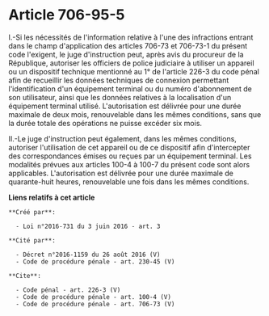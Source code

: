# Article 706-95-5

I.-Si les nécessités de l'information relative à l'une des infractions entrant dans le champ d'application des articles
706-73 et 706-73-1 du présent code l'exigent, le juge d'instruction peut, après avis du procureur de la République, autoriser
les officiers de police judiciaire à utiliser un appareil ou un dispositif technique mentionné au 1° de l'article 226-3 du
code pénal afin de recueillir les données techniques de connexion permettant l'identification d'un équipement terminal ou du
numéro d'abonnement de son utilisateur, ainsi que les données relatives à la localisation d'un équipement terminal utilisé.
L'autorisation est délivrée pour une durée maximale de deux mois, renouvelable dans les mêmes conditions, sans que la durée
totale des opérations ne puisse excéder six mois. 

II.-Le juge d'instruction peut également, dans les mêmes conditions, autoriser l'utilisation de cet appareil ou de ce
dispositif afin d'intercepter des correspondances émises ou reçues par un équipement terminal. Les modalités prévues aux
articles 100-4 à 100-7 du présent code sont alors applicables. L'autorisation est délivrée pour une durée maximale de
quarante-huit heures, renouvelable une fois dans les mêmes conditions.

**Liens relatifs à cet article**

	**Créé par**:

	  - Loi n°2016-731 du 3 juin 2016 - art. 3

	**Cité par**:

	  - Décret n°2016-1159 du 26 août 2016 (V)
	  - Code de procédure pénale - art. 230-45 (V)

	**Cite**:

	  - Code pénal - art. 226-3 (V)
	  - Code de procédure pénale - art. 100-4 (V)
	  - Code de procédure pénale - art. 706-73 (V)
